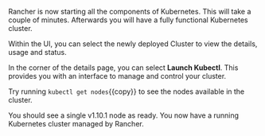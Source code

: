 Rancher is now starting all the components of Kubernetes. This will take a couple of minutes. Afterwards you will have a fully functional Kubernetes cluster.

Within the UI, you can select the newly deployed Cluster to view the details, usage and status.

In the corner of the details page, you can select **Launch Kubectl**. This provides you with an interface to manage and control your cluster.

Try running `kubectl get nodes`{{copy}} to see the nodes available in the cluster.

 You should see a single v1.10.1 node as ready. You now have a running Kubernetes cluster managed by Rancher.